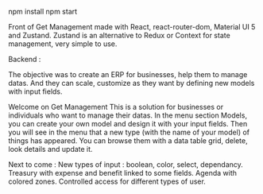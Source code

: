 npm install
npm start 

Front of Get Management made with React, react-router-dom, Material UI 5 and Zustand.
Zustand is an alternative to Redux or Context for state management, very simple to use. 

Backend : 

The objective was to create an ERP for businesses, help them to manage datas. 
And they can scale, customize as they want by defining new models with input fields. 

Welcome on Get Management
This is a solution for businesses or individuals who want to manage their datas.
In the menu section Models, you can create your own model and design it with your input fields.
Then you will see in the menu that a new type (with the name of your model) of things has appeared.
You can browse them with a data table grid, delete, look details and update it.

Next to come :
New types of input : boolean, color, select, dependancy.
Treasury with expense and benefit linked to some fields.
Agenda with colored zones.
Controlled access for different types of user.
